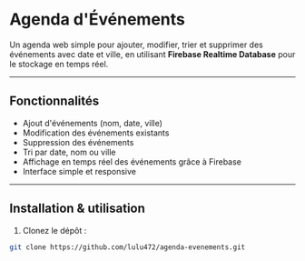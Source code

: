 # Agenda d'Événements

Un agenda web simple pour ajouter, modifier, trier et supprimer des événements avec date et ville, en utilisant **Firebase Realtime Database** pour le stockage en temps réel.

---

## Fonctionnalités

- Ajout d'événements (nom, date, ville)
- Modification des événements existants
- Suppression des événements
- Tri par date, nom ou ville
- Affichage en temps réel des événements grâce à Firebase
- Interface simple et responsive

---

## Installation & utilisation

1. Clonez le dépôt :

```bash
git clone https://github.com/lulu472/agenda-evenements.git
